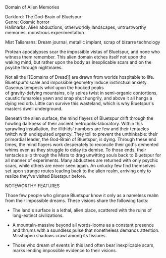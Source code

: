 Domain of Alien Memories

Darklord: The God-Brain of Bluetspur  
Genre: Cosmic horror  
Hallmarks: Alien abductions, otherworldly landscapes, untrustworthy memories, monstrous experimentation

Mist Talismans: Dream journal, metallic implant, scrap of bizarre technology

Protean apocalypses scar the impossible vistas of Bluetspur, and none who witness them remember. This alien domain etches itself not upon the waking mind, but rather upon the body as inexplicable scars and on the psyche through nightmares.

Not all the [[Domains of Dread]] are drawn from worlds hospitable to life. Bluetspur's scale and impossible geometry induce instinctual anxiety. Gaseous tempests whirl upon the hooked peaks  
of gravity-defying mountains, oily spires twist in semi-organic contortions, caustic fumaroles yawn and snap shut hungrily, and above it all hangs a dying red orb. Little can survive this wasteland, which is why Bluetspur's masters dwell underground.

Beneath the alien surface, the mind flayers of Bluetspur drift through the howling darkness of their ancient metropolis-laboratory. Within this sprawling installation, the illithids' numbers are few and their tentacles twitch with undisguised urgency. They toil to prevent the unthinkable: their primordial leader, the God-Brain of Bluetspur, is dying. Through these end times, the mind flayers work desperately to reconcile their god's demented whims even as they struggle to delay its demise. To those ends, their tentacles slip through the Mists to drag unwitting souls back to Bluetspur for all manner of experiments. Many abductees are returned with only psychic scars, while others are never seen again. An unlucky few find themselves set upon strange routes leading back to the alien realm, arriving only to realize they've visited Bluetspur before.

NOTEWORTHY FEATURES

Those few people who glimpse Bluetspur know it only as a nameless realm from their impossible dreams. These visions share the following facts:

-   The land's surface is a lethal, alien place, scattered with the ruins of long-extinct civilizations.

-   A mountain-massive beyond all words-looms as a constant presence and thrums with a soundless pulse that nonetheless demands attention. Misshapen shadows crawl among its fissures.

-   Those who dream of events in this land often bear inexplicable scars, marks lending impossible evidence to their visions.